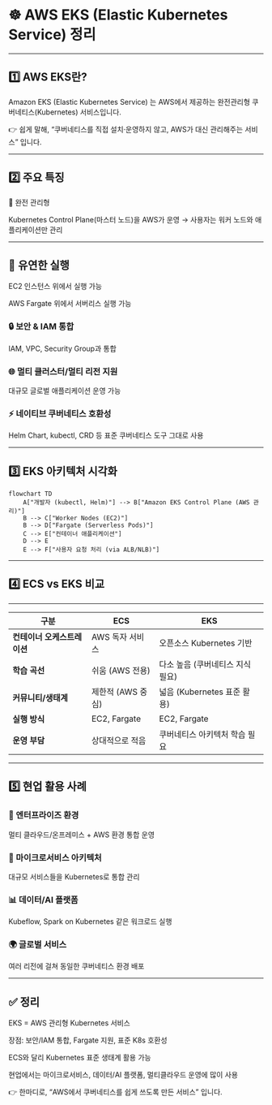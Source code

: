 # ☸️ AWS EKS (Elastic Kubernetes Service) 정리

---

## 1️⃣ AWS EKS란?

Amazon EKS (Elastic Kubernetes Service) 는
AWS에서 제공하는 완전관리형 쿠버네티스(Kubernetes) 서비스입니다.

👉 쉽게 말해,
“쿠버네티스를 직접 설치·운영하지 않고, AWS가 대신 관리해주는 서비스” 입니다.

---

## 2️⃣ 주요 특징

🚀 완전 관리형

Kubernetes Control Plane(마스터 노드)을 AWS가 운영 → 사용자는 워커 노드와 애플리케이션만 관리

---

## 🔄 유연한 실행

EC2 인스턴스 위에서 실행 가능

AWS Fargate 위에서 서버리스 실행 가능

### 🔒 보안 & IAM 통합

IAM, VPC, Security Group과 통합

### 🌐 멀티 클러스터/멀티 리전 지원

대규모 글로벌 애플리케이션 운영 가능

### ⚡ 네이티브 쿠버네티스 호환성

Helm Chart, kubectl, CRD 등 표준 쿠버네티스 도구 그대로 사용

---

## 3️⃣ EKS 아키텍처 시각화
```mermaid
flowchart TD
    A["개발자 (kubectl, Helm)"] --> B["Amazon EKS Control Plane (AWS 관리)"]
    B --> C["Worker Nodes (EC2)"]
    B --> D["Fargate (Serverless Pods)"]
    C --> E["컨테이너 애플리케이션"]
    D --> E
    E --> F["사용자 요청 처리 (via ALB/NLB)"]
```

---

## 4️⃣ ECS vs EKS 비교

--- 

| 구분               | **ECS**      | **EKS**               |
| ---------------- | ------------ | --------------------- |
| **컨테이너 오케스트레이션** | AWS 독자 서비스   | 오픈소스 Kubernetes 기반    |
| **학습 곡선**        | 쉬움 (AWS 전용)  | 다소 높음 (쿠버네티스 지식 필요)   |
| **커뮤니티/생태계**     | 제한적 (AWS 중심) | 넓음 (Kubernetes 표준 활용) |
| **실행 방식**        | EC2, Fargate | EC2, Fargate          |
| **운영 부담**        | 상대적으로 적음     | 쿠버네티스 아키텍처 학습 필요      |


---

## 5️⃣ 현업 활용 사례

### 🏢 엔터프라이즈 환경

멀티 클라우드/온프레미스 + AWS 환경 통합 운영

### 🧩 마이크로서비스 아키텍처

대규모 서비스들을 Kubernetes로 통합 관리

### 📊 데이터/AI 플랫폼

Kubeflow, Spark on Kubernetes 같은 워크로드 실행

### 🌍 글로벌 서비스

여러 리전에 걸쳐 동일한 쿠버네티스 환경 배포

---

## ✅ 정리

EKS = AWS 관리형 Kubernetes 서비스

장점: 보안/IAM 통합, Fargate 지원, 표준 K8s 호환성

ECS와 달리 Kubernetes 표준 생태계 활용 가능

현업에서는 마이크로서비스, 데이터/AI 플랫폼, 멀티클라우드 운영에 많이 사용

👉 한마디로, “AWS에서 쿠버네티스를 쉽게 쓰도록 만든 서비스” 입니다.
